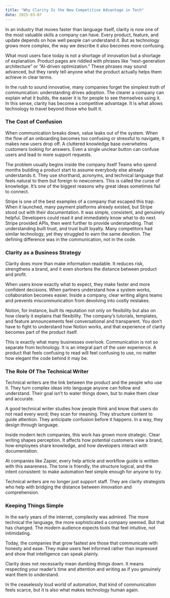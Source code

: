 ```yaml
---
title: "Why Clarity Is the New Competitive Advantage in Tech"
date: 2025-03-07
---
```


In an industry that moves faster than language itself, clarity is now one of the most valuable skills a company can have. Every product, feature, and update depends on how well people can understand it. But as technology grows more complex, the way we describe it also becomes more confusing.

What most users face today is not a shortage of innovation but a shortage of explanation. Product pages are riddled with phrases like “next-generation architecture” or “AI-driven optimization.” These phrases may sound advanced, but they rarely tell anyone what the product actually helps them achieve in clear terms.

In the rush to sound innovative, many companies forget the simplest truth of communication: understanding drives adoption. The clearer a company can explain what it builds, the easier it is for people to see themselves using it. In this sense, clarity has become a competitive advantage. It is what allows technology to travel beyond those who built it.

### The Cost of Confusion

When communication breaks down, value leaks out of the system. When the flow of an onboarding becomes too confusing or stressful to navigate, it makes new users drop off. A cluttered knowledge base overwhelms customers looking for answers. Even a single unclear button can confuse users and lead to more support requests.

The problem usually begins inside the company itself Teams who spend months building a product start to assume everybody else already understands it. They use shorthand, acronyms, and technical language that feels natural to them but foreign to newcomers. This is called the curse of knowledge. It’s one of the biggest reasons why great ideas sometimes fail to connect.

Stripe is one of the best examples of a company that escaped this trap. When it launched, many payment platforms already existed, but Stripe stood out with their documentation. It was simple, consistent, and genuinely helpful. Developers could read it and immediately know what to do next. Stripe provided APIs, then went further to provide understanding. That understanding built trust, and trust built loyalty.
Many competitors had similar technology, yet they struggled to earn the same devotion. The defining difference was in the communication, not in the code.

### Clarity as a Business Strategy

Clarity does more than make information readable. It reduces risk, strengthens a brand, and it even shortens the distance between product and profit.

When users know exactly what to expect, they make faster and more confident decisions. When partners understand how a system works, collaboration becomes easier. Inside a company, clear writing aligns teams and prevents miscommunication from devolving into costly mistakes.

Notion, for instance, built its reputation not only on flexibility but also on how clearly it explains that flexibility. The company’s tutorials, templates, and feature announcements feel conversational and transparent. You don’t have to fight to understand how Notion works, and that experience of clarity becomes part of the product itself.

This is exactly what many businesses overlook. Communication is not so separate from technology. It is an integral part of the user experience. A product that feels confusing to read will feel confusing to use, no matter how elegant the code behind it may be.

### The Role Of The Technical Writer

Technical writers are the link between the product and the people who use it. They turn complex ideas into language anyone can follow and understand. Their goal isn’t to water things down, but to make them clear and accurate.

A good technical writer studies how people think and know that users do not read every word; they scan for meaning. They structure content to guide attention. They anticipate confusion before it happens. In a way, they design through language.

Inside modern tech companies, this work has grown more strategic. Clear writing shapes perception. It affects how potential customers view a brand, how employees share knowledge, and how developers interact with documentation.

At companies like Zapier, every help article and workflow guide is written with this awareness. The tone is friendly, the structure logical, and the intent consistent: to make automation feel simple enough for anyone to try.

Technical writers are no longer just support staff. They are clarity strategists who help with bridging the distance between innovation and comprehension.

### Keeping Things Simple

In the early years of the internet, complexity was admired. The more technical the language, the more sophisticated a company seemed. But that has changed. The modern audience expects tools that feel intuitive, not intimidating.

Today, the companies that grow fastest are those that communicate with honesty and ease. They make users feel informed rather than impressed and show that intelligence can speak plainly.

Clarity does not necessarily mean dumbing things down. It means respecting your reader’s time and attention and writing as if you genuinely want them to understand.

In the ceaselessly loud world of automation, that kind of communication feels scarce, but it is also what makes technology human again.
